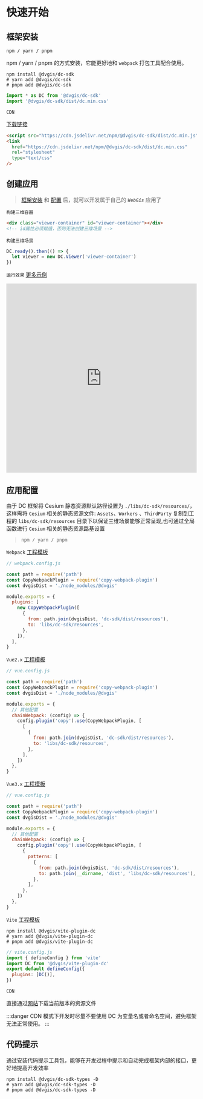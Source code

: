 # 快速开始

## 框架安装

`npm / yarn / pnpm`

npm / yarn / pnpm 的方式安装，它能更好地和 `webpack` 打包工具配合使用。

```shell
npm install @dvgis/dc-sdk
# yarn add @dvgis/dc-sdk
# pnpm add @dvgis/dc-sdk
```

```js
import * as DC from '@dvgis/dc-sdk'
import '@dvgis/dc-sdk/dist/dc.min.css'
```

`CDN`

[下载链接](https://github.com/dvgis/dc-sdk/releases)

```html
<script src="https://cdn.jsdelivr.net/npm/@dvgis/dc-sdk/dist/dc.min.js"></script>
<link
  href="https://cdn.jsdelivr.net/npm/@dvgis/dc-sdk/dist/dc.min.css"
  rel="stylesheet"
  type="text/css"
/>
```

## 创建应用

> [框架安装](#框架安装) 和 [配置](#应用配置) 后，就可以开发属于自己的 **_`WebGis`_** 应用了

`构建三维容器`

```html
<div class="viewer-container" id="viewer-container"></div>
<!-- id属性必须赋值，否则无法创建三维场景 -->
```

`构建三维场景`

```js
DC.ready().then(() => {
  let viewer = new DC.Viewer('viewer-container')
})
```

`运行效果` [更多示例](http://dc.dvgis.cn/#/examples)

<iframe src="https://dc.dvgis.cn/#/editor?type=start&subType=create&example=create" frameborder="0" height="500px" width="100%" >
</iframe>

## 应用配置

由于 DC 框架将 Cesium 静态资源默认路径设置为 `./libs/dc-sdk/resources/`，这样需将 `Cesium` 相关的静态资源文件: `Assets`、`Workers` 、`ThirdParty` 复制到工程的 `libs/dc-sdk/resources` 目录下以保证三维场景能够正常呈现,也可通过全局函数进行 `Cesium` 相关的静态资源路基设置

> `npm / yarn / pnpm`

`Webpack` [工程模板](https://github.com/cavencj/dc-vue-app)

```js
// webpack.config.js

const path = require('path')
const CopyWebpackPlugin = require('copy-webpack-plugin')
const dvgisDist = './node_modules/@dvgis'

module.exports = {
  plugins: [
    new CopyWebpackPlugin([
      {
        from: path.join(dvgisDist, 'dc-sdk/dist/resources'),
        to: 'libs/dc-sdk/resources',
      },
    ]),
  ],
}
```

`Vue2.x` [工程模板](https://github.com/dvgis/dc-vue)

```js
// vue.config.js

const path = require('path')
const CopyWebpackPlugin = require('copy-webpack-plugin')
const dvgisDist = './node_modules/@dvgis'

module.exports = {
  // 其他配置
  chainWebpack: (config) => {
    config.plugin('copy').use(CopyWebpackPlugin, [
      [
        {
          from: path.join(dvgisDist, 'dc-sdk/dist/resources'),
          to: 'libs/dc-sdk/resources',
        },
      ],
    ])
  },
}
```

`Vue3.x` [工程模板](https://github.com/dvgis/dc-vue-next)

```js
// vue.config.js

const path = require('path')
const CopyWebpackPlugin = require('copy-webpack-plugin')
const dvgisDist = './node_modules/@dvgis'

module.exports = {
  // 其他配置
  chainWebpack: (config) => {
    config.plugin('copy').use(CopyWebpackPlugin, [
      {
        patterns: [
          {
            from: path.join(dvgisDist, 'dc-sdk/dist/resources'),
            to: path.join(__dirname, 'dist', 'libs/dc-sdk/resources'),
          },
        ],
      },
    ])
  },
}
```

`Vite` [工程模板](https://github.com/dvgis/dc-vite)

```shell
npm install @dvgis/vite-plugin-dc
# yarn add @dvgis/vite-plugin-dc
# pnpm add @dvgis/vite-plugin-dc
```

```js
// vite.config.js
import { defineConfig } from 'vite'
import DC from '@dvgis/vite-plugin-dc'
export default defineConfig({
  plugins: [DC()],
})
```

`CDN`

直接通过[网站](https://github.com/dvgis/dc-sdk/releases)下载当前版本的资源文件

:::danger
CDN 模式下开发时尽量不要使用 DC 为变量名或者命名空间，避免框架无法正常使用。
:::

## 代码提示

通过安装代码提示工具包，能够在开发过程中提示和自动完成框架内部的接口，更好地提高开发效率

```shell
npm install @dvgis/dc-sdk-types -D
# yarn add @dvgis/dc-sdk-types -D
# pnpm add @dvgis/dc-sdk-types -D
```

